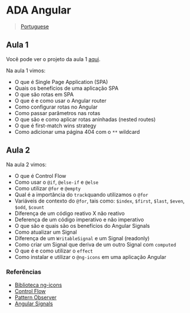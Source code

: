 # ADA Angular

> [Portuguese](README.md)

## Aula 1

Você pode ver o projeto da aula 1 [aqui](/aula-1/README.md).

Na aula 1 vimos:

- O que é Single Page Application (SPA)
- Quais os benefícios de uma aplicação SPA
- O que são rotas em SPA
- O que é e como usar o Angular router
- Como configurar rotas no Angular
- Como passar parâmetros nas rotas
- O que são e como aplicar rotas aninhadas (nested routes)
- O que é first-match wins strategy
- Como adicionar uma página 404 com o `**` wildcard

## Aula 2

Na aula 2 vimos:

- O que é Control Flow
- Como usar o `@if`, `@else-if` e `@else`
- Como utilizar `@for` e `@empty`
- Qual é a importância do `track`quando utilizamos o `@for`
- Variáveis de contexto do `@for`, tais como: `$index`, `$first`, `$last`, `$even`, `$odd`, `$count`
- Diferença de um código reativo X não reativo
- Deferença de um código imperativo e não imperativo
- O que são e quais são os benefícios do Angular Signals
- Como atualizar um Signal
- Diferença de um `WritableSignal` e um Signal (readonly)
- Como criar um Signal que deriva de um outro Signal com `computed`
- O que é e como utilizar o `effect`
- Como instalar e utilizar o `@ng-icons` em uma aplicação Angular


### Referências

- [Biblioteca ng-icons](https://ng-icons.github.io/ng-icons/#/getting-started)
- [Control Flow](https://angular.dev/guide/templates/control-flow#)
- [Pattern Observer](https://refactoring.guru/design-patterns/observer)
- [Angular Signals](https://blog.angular-university.io/angular-signals/)




